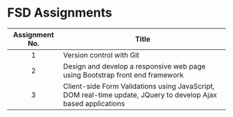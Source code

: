 # FSD Assignments
| Assignment No.             | Title                                                                |
| :-: | -- |
| 1 | Version control with Git |
| 2 | Design and develop a responsive web page using Bootstrap front end framework |
| 3 | Client-side Form Validations using JavaScript, DOM real-time update, JQuery to develop Ajax based applications |
